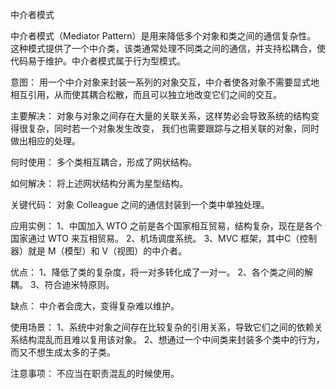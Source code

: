中介者模式

中介者模式（Mediator Pattern）是用来降低多个对象和类之间的通信复杂性。
这种模式提供了一个中介类，该类通常处理不同类之间的通信，并支持松耦合，使代码易于维护。中介者模式属于行为型模式。

意图：
    用一个中介对象来封装一系列的对象交互，中介者使各对象不需要显式地相互引用，从而使其耦合松散，而且可以独立地改变它们之间的交互。

主要解决：
    对象与对象之间存在大量的关联关系，这样势必会导致系统的结构变得很复杂，同时若一个对象发生改变，
    我们也需要跟踪与之相关联的对象，同时做出相应的处理。

何时使用：
    多个类相互耦合，形成了网状结构。

如何解决：
    将上述网状结构分离为星型结构。

关键代码：
    对象 Colleague 之间的通信封装到一个类中单独处理。

应用实例： 
    1、中国加入 WTO 之前是各个国家相互贸易，结构复杂，现在是各个国家通过 WTO 来互相贸易。 
    2、机场调度系统。 
    3、MVC 框架，其中C（控制器）就是 M（模型）和 V（视图）的中介者。

优点： 
    1、降低了类的复杂度，将一对多转化成了一对一。 
    2、各个类之间的解耦。 
    3、符合迪米特原则。

缺点：
    中介者会庞大，变得复杂难以维护。

使用场景： 
    1、系统中对象之间存在比较复杂的引用关系，导致它们之间的依赖关系结构混乱而且难以复用该对象。 
    2、想通过一个中间类来封装多个类中的行为，而又不想生成太多的子类。

注意事项：
    不应当在职责混乱的时候使用。